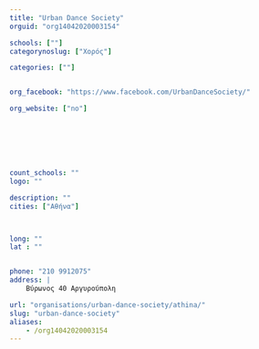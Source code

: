 ```yaml
---
title: "Urban Dance Society"
orguid: "org14042020003154"

schools: [""]
categorynoslug: ["Χορός"]

categories: [""]


org_facebook: "https://www.facebook.com/UrbanDanceSociety/"

org_website: ["no"]







count_schools: ""
logo: ""

description: ""
cities: ["Αθήνα"]



long: ""
lat : ""


phone: "210 9912075"
address: |
    Βύρωνος 40 Αργυρούπολη

url: "organisations/urban-dance-society/athina/"
slug: "urban-dance-society"
aliases:
    - /org14042020003154
---
```



